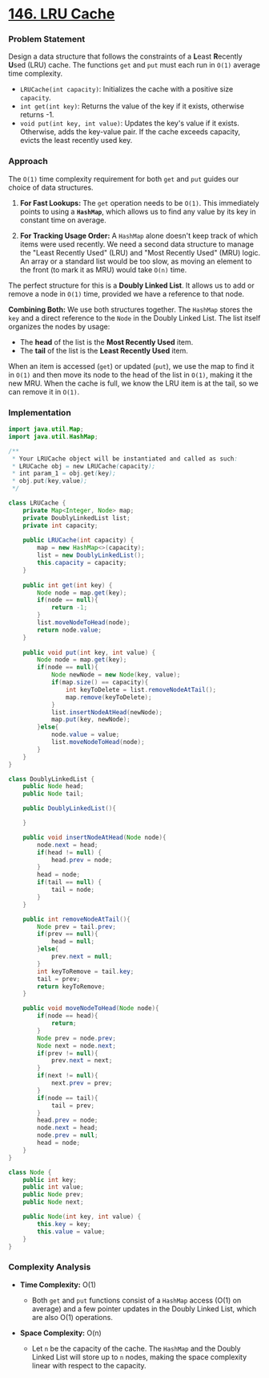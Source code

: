 # <a href="https://leetcode.com/problems/lru-cache/" target="_blank">146. LRU Cache</a>

### Problem Statement
Design a data structure that follows the constraints of a **L**east **R**ecently **U**sed (LRU) cache. The functions `get` and `put` must each run in `O(1)` average time complexity.

- `LRUCache(int capacity)`: Initializes the cache with a positive size `capacity`.
- `int get(int key)`: Returns the value of the key if it exists, otherwise returns -1.
- `void put(int key, int value)`: Updates the key's value if it exists. Otherwise, adds the key-value pair. If the cache exceeds capacity, evicts the least recently used key.

### Approach
The `O(1)` time complexity requirement for both `get` and `put` guides our choice of data structures.

1.  **For Fast Lookups:** The `get` operation needs to be `O(1)`. This immediately points to using a **`HashMap`**, which allows us to find any value by its key in constant time on average.

2.  **For Tracking Usage Order:** A `HashMap` alone doesn't keep track of which items were used recently. We need a second data structure to manage the "Least Recently Used" (LRU) and "Most Recently Used" (MRU) logic. An array or a standard list would be too slow, as moving an element to the front (to mark it as MRU) would take `O(n)` time.

The perfect structure for this is a **Doubly Linked List**. It allows us to add or remove a node in `O(1)` time, provided we have a reference to that node.

**Combining Both:**
We use both structures together. The `HashMap` stores the `key` and a direct reference to the `Node` in the Doubly Linked List. The list itself organizes the nodes by usage:
-   The **head** of the list is the **Most Recently Used** item.
-   The **tail** of the list is the **Least Recently Used** item.

When an item is accessed (`get`) or updated (`put`), we use the map to find it in `O(1)` and then move its node to the head of the list in `O(1)`, making it the new MRU. When the cache is full, we know the LRU item is at the tail, so we can remove it in `O(1)`.

### Implementation
```java
import java.util.Map;
import java.util.HashMap;

/**
 * Your LRUCache object will be instantiated and called as such:
 * LRUCache obj = new LRUCache(capacity);
 * int param_1 = obj.get(key);
 * obj.put(key,value);
 */

class LRUCache {
    private Map<Integer, Node> map;
    private DoublyLinkedList list;
    private int capacity;
    
    public LRUCache(int capacity) {
        map = new HashMap<>(capacity);
        list = new DoublyLinkedList();
        this.capacity = capacity;
    }
    
    public int get(int key) {
        Node node = map.get(key);
        if(node == null){
            return -1;
        }
        list.moveNodeToHead(node);
        return node.value;
    }
    
    public void put(int key, int value) {
        Node node = map.get(key);
        if(node == null){
            Node newNode = new Node(key, value);
            if(map.size() == capacity){
                int keyToDelete = list.removeNodeAtTail();
                map.remove(keyToDelete);
            }
            list.insertNodeAtHead(newNode);
            map.put(key, newNode);
        }else{
            node.value = value;
            list.moveNodeToHead(node);
        }
    }
}

class DoublyLinkedList {
    public Node head;
    public Node tail;

    public DoublyLinkedList(){

    }   

    public void insertNodeAtHead(Node node){
        node.next = head;
        if(head != null) {
            head.prev = node;
        }
        head = node;
        if(tail == null) {
            tail = node;
        }
    }

    public int removeNodeAtTail(){
        Node prev = tail.prev;
        if(prev == null){
            head = null;
        }else{
            prev.next = null;
        }
        int keyToRemove = tail.key;
        tail = prev;
        return keyToRemove;
    }

    public void moveNodeToHead(Node node){
        if(node == head){
            return;
        }
        Node prev = node.prev;
        Node next = node.next;
        if(prev != null){
            prev.next = next;
        }
        if(next != null){
            next.prev = prev;
        }
        if(node == tail){
            tail = prev;
        }
        head.prev = node;
        node.next = head;
        node.prev = null;
        head = node;
    }
}

class Node {
    public int key;
    public int value;
    public Node prev;
    public Node next;

    public Node(int key, int value) {
        this.key = key;
        this.value = value;
    }
}
``` 

### Complexity Analysis
-   **Time Complexity:** O(1)
    -   Both `get` and `put` functions consist of a `HashMap` access (O(1) on average) and a few pointer updates in the Doubly Linked List, which are also O(1) operations.

-   **Space Complexity:** O(n)
    -   Let `n` be the capacity of the cache. The `HashMap` and the Doubly Linked List will store up to `n` nodes, making the space complexity linear with respect to the capacity.
